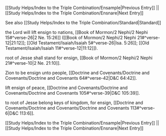 [[Study Helps/Index to the Triple Combination/Ensample|Previous Entry]]  ||  [[Study Helps/Index to the Triple Combination/Ensnare|Next Entry]]

 See also [[Study Helps/Index to the Triple Combination/Standard|Standard]]

 the Lord will lift ensign to nations, [[Book of Mormon/2 Nephi/2 Nephi 15#^verse-26|2 Ne. 15:26]] ([[Book of Mormon/2 Nephi/2 Nephi 21#^verse-12|21:12]]; [[Old Testament/Isaiah/Isaiah 5#^verse-26|Isa. 5:26]]; [[Old Testament/Isaiah/Isaiah 11#^verse-12|11:12]]).

 root of Jesse shall stand for ensign, [[Book of Mormon/2 Nephi/2 Nephi 21#^verse-10|2 Ne. 21:10]].

 Zion to be ensign unto people, [[Doctrine and Covenants/Doctrine and Covenants/Doctrine and Covenants 64#^verse-42|D&C 64:42]].

 lift ensign of peace, [[Doctrine and Covenants/Doctrine and Covenants/Doctrine and Covenants 105#^verse-39|D&C 105:39]].

 to root of Jesse belong keys of kingdom, for ensign, [[Doctrine and Covenants/Doctrine and Covenants/Doctrine and Covenants 113#^verse-6|D&C 113:6]].

[[Study Helps/Index to the Triple Combination/Ensample|Previous Entry]]  ||  [[Study Helps/Index to the Triple Combination/Ensnare|Next Entry]]